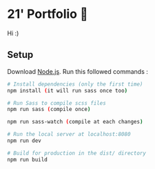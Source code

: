 # 21' Portfolio 🧊

Hi :)

## Setup

Download [Node.js](https://nodejs.org/en/download/).
Run this followed commands :

``` bash
# Install dependencies (only the first time)
npm install (it will run sass once too)

# Run Sass to compile scss files
npm run sass (compile once)

npm run sass-watch (compile at each changes)

# Run the local server at localhost:8080
npm run dev

# Build for production in the dist/ directory
npm run build
```
